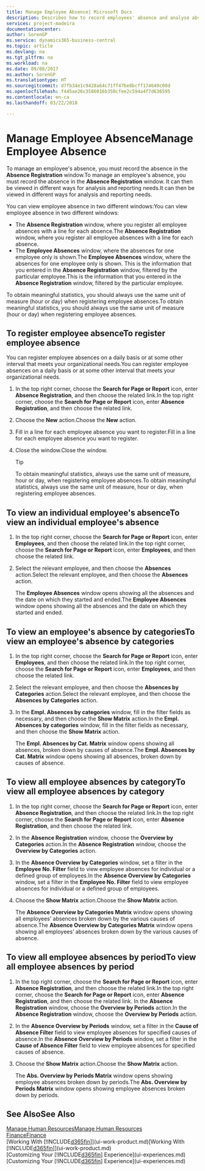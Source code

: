 ```yaml
---
title: Manage Employee Absence| Microsoft Docs
description: Describes how to record employees' absence and analyse absence statistics.
services: project-madeira
documentationcenter: 
author: SorenGP
ms.service: dynamics365-business-central
ms.topic: article
ms.devlang: na
ms.tgt_pltfrm: na
ms.workload: na
ms.date: 09/08/2017
ms.author: SorenGP
ms.translationtype: HT
ms.sourcegitcommit: d7fb34e1c9428a64c71ff47be8bcff174649c00d
ms.openlocfilehash: f445ae26c3586016b350cfee2c594a4f7d636595
ms.contentlocale: en-ca
ms.lasthandoff: 03/22/2018

---
```

# <a name="manage-employee-absence"></a><span data-ttu-id="b679a-103">Manage Employee Absence</span><span class="sxs-lookup"><span data-stu-id="b679a-103">Manage Employee Absence</span></span>
<span data-ttu-id="b679a-104">To manage an employee's absence, you must record the absence in the **Absence Registration** window.</span><span class="sxs-lookup"><span data-stu-id="b679a-104">To manage an employee's absence, you must record the absence in the **Absence Registration** window.</span></span> <span data-ttu-id="b679a-105">It can then be viewed in different ways for analysis and reporting needs.</span><span class="sxs-lookup"><span data-stu-id="b679a-105">It can then be viewed in different ways for analysis and reporting needs.</span></span>

<span data-ttu-id="b679a-106">You can view employee absence in two different windows:</span><span class="sxs-lookup"><span data-stu-id="b679a-106">You can view employee absence in two different windows:</span></span>

* <span data-ttu-id="b679a-107">The **Absence Registration** window, where you register all employee absences with a line for each absence.</span><span class="sxs-lookup"><span data-stu-id="b679a-107">The **Absence Registration** window, where you register all employee absences with a line for each absence.</span></span>
* <span data-ttu-id="b679a-108">The **Employee Absences** window, where the absences for one employee only is shown.</span><span class="sxs-lookup"><span data-stu-id="b679a-108">The **Employee Absences** window, where the absences for one employee only is shown.</span></span> <span data-ttu-id="b679a-109">This is the information that you entered in the **Absence Registration** window, filtered by the particular employee.</span><span class="sxs-lookup"><span data-stu-id="b679a-109">This is the information that you entered in the **Absence Registration** window, filtered by the particular employee.</span></span>

<span data-ttu-id="b679a-110">To obtain meaningful statistics, you should always use the same unit of measure (hour or day) when registering employee absences.</span><span class="sxs-lookup"><span data-stu-id="b679a-110">To obtain meaningful statistics, you should always use the same unit of measure (hour or day) when registering employee absences.</span></span>

## <a name="to-register-employee-absence"></a><span data-ttu-id="b679a-111">To register employee absence</span><span class="sxs-lookup"><span data-stu-id="b679a-111">To register employee absence</span></span>
<span data-ttu-id="b679a-112">You can register employee absences on a daily basis or at some other interval that meets your organizational needs.</span><span class="sxs-lookup"><span data-stu-id="b679a-112">You can register employee absences on a daily basis or at some other interval that meets your organizational needs.</span></span>

1. <span data-ttu-id="b679a-113">In the top right corner, choose the **Search for Page or Report** icon, enter **Absence Registration**, and then choose the related link.</span><span class="sxs-lookup"><span data-stu-id="b679a-113">In the top right corner, choose the **Search for Page or Report** icon, enter **Absence Registration**, and then choose the related link.</span></span>
2. <span data-ttu-id="b679a-114">Choose the **New** action.</span><span class="sxs-lookup"><span data-stu-id="b679a-114">Choose the **New** action.</span></span>
3. <span data-ttu-id="b679a-115">Fill in a line for each employee absence you want to register.</span><span class="sxs-lookup"><span data-stu-id="b679a-115">Fill in a line for each employee absence you want to register.</span></span>
4. <span data-ttu-id="b679a-116">Close the window.</span><span class="sxs-lookup"><span data-stu-id="b679a-116">Close the window.</span></span>

    > [!Tip]
    > <span data-ttu-id="b679a-117">To obtain meaningful statistics, always use the same unit of measure, hour or day, when registering employee absences.</span><span class="sxs-lookup"><span data-stu-id="b679a-117">To obtain meaningful statistics, always use the same unit of measure, hour or day, when registering employee absences.</span></span>

## <a name="to-view-an-individual-employees-absence"></a><span data-ttu-id="b679a-118">To view an individual employee's absence</span><span class="sxs-lookup"><span data-stu-id="b679a-118">To view an individual employee's absence</span></span>
1. <span data-ttu-id="b679a-119">In the top right corner, choose the **Search for Page or Report** icon, enter **Employees**, and then choose the related link.</span><span class="sxs-lookup"><span data-stu-id="b679a-119">In the top right corner, choose the **Search for Page or Report** icon, enter **Employees**, and then choose the related link.</span></span>
2. <span data-ttu-id="b679a-120">Select the relevant employee, and then choose the **Absences** action.</span><span class="sxs-lookup"><span data-stu-id="b679a-120">Select the relevant employee, and then choose the **Absences** action.</span></span>

    <span data-ttu-id="b679a-121">The **Employee Absences** window opens showing all the absences and the date on which they started and ended.</span><span class="sxs-lookup"><span data-stu-id="b679a-121">The **Employee Absences** window opens showing all the absences and the date on which they started and ended.</span></span>

## <a name="to-view-an-employees-absence-by-categories"></a><span data-ttu-id="b679a-122">To view an employee's absence by categories</span><span class="sxs-lookup"><span data-stu-id="b679a-122">To view an employee's absence by categories</span></span>
1. <span data-ttu-id="b679a-123">In the top right corner, choose the **Search for Page or Report** icon, enter **Employees**, and then choose the related link.</span><span class="sxs-lookup"><span data-stu-id="b679a-123">In the top right corner, choose the **Search for Page or Report** icon, enter **Employees**, and then choose the related link.</span></span>
2. <span data-ttu-id="b679a-124">Select the relevant employee, and then choose the **Absences by Categories** action.</span><span class="sxs-lookup"><span data-stu-id="b679a-124">Select the relevant employee, and then choose the **Absences by Categories** action.</span></span>
3. <span data-ttu-id="b679a-125">In the **Empl. Absences by categories** window, fill in the filter fields as necessary, and then choose the **Show Matrix** action.</span><span class="sxs-lookup"><span data-stu-id="b679a-125">In the **Empl. Absences by categories** window, fill in the filter fields as necessary, and then choose the **Show Matrix** action.</span></span>

    <span data-ttu-id="b679a-126">The **Empl. Absences by Cat. Matrix** window opens showing all absences, broken down by causes of absence.</span><span class="sxs-lookup"><span data-stu-id="b679a-126">The **Empl. Absences by Cat. Matrix** window opens showing all absences, broken down by causes of absence.</span></span>

## <a name="to-view-all-employee-absences-by-category"></a><span data-ttu-id="b679a-127">To view all employee absences by category</span><span class="sxs-lookup"><span data-stu-id="b679a-127">To view all employee absences by category</span></span>
1. <span data-ttu-id="b679a-128">In the top right corner, choose the **Search for Page or Report** icon, enter **Absence Registration**, and then choose the related link.</span><span class="sxs-lookup"><span data-stu-id="b679a-128">In the top right corner, choose the **Search for Page or Report** icon, enter **Absence Registration**, and then choose the related link.</span></span>
2. <span data-ttu-id="b679a-129">In the **Absence Registration** window, choose the **Overview by Categories** action.</span><span class="sxs-lookup"><span data-stu-id="b679a-129">In the **Absence Registration** window, choose the **Overview by Categories** action.</span></span>
3. <span data-ttu-id="b679a-130">In the **Absence Overview by Categories** window, set a filter in the **Employee No. Filter** field to view employee absences for individual or a defined group of employees.</span><span class="sxs-lookup"><span data-stu-id="b679a-130">In the **Absence Overview by Categories** window, set a filter in the **Employee No. Filter** field to view employee absences for individual or a defined group of employees.</span></span>
4. <span data-ttu-id="b679a-131">Choose the **Show Matrix** action.</span><span class="sxs-lookup"><span data-stu-id="b679a-131">Choose the **Show Matrix** action.</span></span>

    <span data-ttu-id="b679a-132">The **Absence Overview by Categories Matrix** window opens showing all employees’ absences broken down by the various causes of absence.</span><span class="sxs-lookup"><span data-stu-id="b679a-132">The **Absence Overview by Categories Matrix** window opens showing all employees’ absences broken down by the various causes of absence.</span></span>

## <a name="to-view-all-employee-absences-by-period"></a><span data-ttu-id="b679a-133">To view all employee absences by period</span><span class="sxs-lookup"><span data-stu-id="b679a-133">To view all employee absences by period</span></span>
1. <span data-ttu-id="b679a-134">In the top right corner, choose the **Search for Page or Report** icon, enter **Absence Registration**, and then choose the related link.</span><span class="sxs-lookup"><span data-stu-id="b679a-134">In the top right corner, choose the **Search for Page or Report** icon, enter **Absence Registration**, and then choose the related link.</span></span>
   <span data-ttu-id="b679a-135">In the **Absence Registration** window, choose the **Overview by Periods** action.</span><span class="sxs-lookup"><span data-stu-id="b679a-135">In the **Absence Registration** window, choose the **Overview by Periods** action.</span></span>
2. <span data-ttu-id="b679a-136">In the **Absence Overview by Periods** window, set a filter in the **Cause of Absence Filter** field to view employee absences for specified causes of absence.</span><span class="sxs-lookup"><span data-stu-id="b679a-136">In the **Absence Overview by Periods** window, set a filter in the **Cause of Absence Filter** field to view employee absences for specified causes of absence.</span></span>
3. <span data-ttu-id="b679a-137">Choose the **Show Matrix** action.</span><span class="sxs-lookup"><span data-stu-id="b679a-137">Choose the **Show Matrix** action.</span></span>

    <span data-ttu-id="b679a-138">The **Abs. Overview by Periods Matrix** window opens showing employee absences broken down by periods.</span><span class="sxs-lookup"><span data-stu-id="b679a-138">The **Abs. Overview by Periods Matrix** window opens showing employee absences broken down by periods.</span></span>

## <a name="see-also"></a><span data-ttu-id="b679a-139">See Also</span><span class="sxs-lookup"><span data-stu-id="b679a-139">See Also</span></span>
[<span data-ttu-id="b679a-140">Manage Human Resources</span><span class="sxs-lookup"><span data-stu-id="b679a-140">Manage Human Resources</span></span>](hr-manage-human-resources.md)  
[<span data-ttu-id="b679a-141">Finance</span><span class="sxs-lookup"><span data-stu-id="b679a-141">Finance</span></span>](finance.md)  
<span data-ttu-id="b679a-142">[Working With [!INCLUDE[d365fin](includes/d365fin_md.md)]](ui-work-product.md)</span><span class="sxs-lookup"><span data-stu-id="b679a-142">[Working With [!INCLUDE[d365fin](includes/d365fin_md.md)]](ui-work-product.md)</span></span>  
<span data-ttu-id="b679a-143">[Customizing Your [!INCLUDE[d365fin](includes/d365fin_md.md)] Experience](ui-experiences.md)</span><span class="sxs-lookup"><span data-stu-id="b679a-143">[Customizing Your [!INCLUDE[d365fin](includes/d365fin_md.md)] Experience](ui-experiences.md)</span></span>


